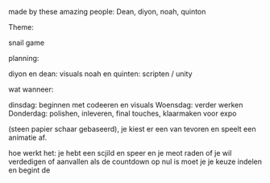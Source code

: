 made by these amazing people:
Dean, diyon, noah, quinton 

Theme: 

snail game

planning:

diyon en dean: visuals
noah en quinten: scripten / unity 

wat wanneer:

dinsdag: beginnen met codeeren en visuals
Woensdag: verder werken
Donderdag: polishen, inleveren, final touches, klaarmaken voor expo

(steen papier schaar gebaseerd), je kiest er een van tevoren en speelt een animatie af.

hoe werkt het: je hebt een scjild en speer en je meot raden of je wil verdedigen of aanvallen als de countdown op nul is moet je je keuze indelen en begint de